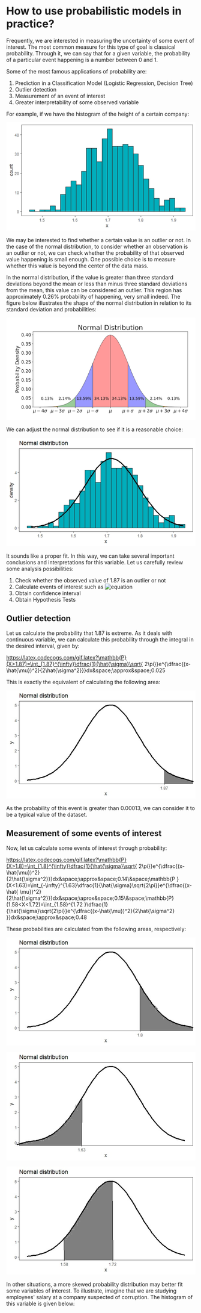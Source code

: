 # How to use probabilistic models in practice?

Frequently, we are interested in measuring the uncertainty of some event of interest. The most common measure for this type of goal is classical probability. Through it, we can say that for a given variable, the probability of a particular event happening is a number between 0 and 1.

Some of the most famous applications of probability are:

1. Prediction in a Classification Model (Logistic Regression, Decision Tree)
2. Outlier detection
3. Measurement of an event of interest
4. Greater interpretability of some observed variable

For example, if we have the histogram of the height of a certain company:

![height](https://github.com/AlbertoRodrigues/fit_probability_distributions/blob/main/images/normal_ex1.jpeg)

We may be interested to find whether a certain value is an outlier or not. In the case of the normal distribution, to consider whether an observation is an outlier or not, we can check whether the probability of that observed value happening is small enough. One possible choice is to measure whether this value is beyond the center of the data mass.

 In the normal distribution, if the value is greater than three standard deviations beyond the mean or less than minus three standard deviations from the mean, this value can be considered an outlier. This region has approximately 0.26% probability of happening, very small indeed. The figure below illustrates the shape of the normal distribution in relation to its standard deviation and probabilities:

![teoricnormal](https://github.com/AlbertoRodrigues/fit_probability_distributions/blob/main/images/normalteorica.png)

We can adjust the normal distribution to see if it is a reasonable choice:

![fitnormal](https://github.com/AlbertoRodrigues/fit_probability_distributions/blob/main/images/normalajuste1.jpeg)

It sounds like a proper fit. In this way, we can take several important conclusions and interpretations for this variable. Let us carefully review some analysis possibilities:

1. Check whether the observed value of 1.87 is an outlier or not
2. Calculate events of interest such as ![equation](https://latex.codecogs.com/gif.latex?\mathbb{P}(X>1.8),&space;\mathbb{P}(X>1.63)&space;\text{&space;and&space;}&space;\mathbb{P}(1.58<X<1.72))
3. Obtain confidence interval
4. Obtain Hypothesis Tests

## Outlier detection

Let us calculate the probability that 1.87 is extreme. As it deals with continuous variable, we can calculate this probability through the integral in the desired interval, given by:

https://latex.codecogs.com/gif.latex?\mathbb{P}(X>1.87)=\int_{1.87}^{\infty}\dfrac{1}{\hat{\sigma}\sqrt{ 2\pi}}e^{\dfrac{(x-\hat{\mu})^2}{2\hat{\sigma^2}}}dx&space;\approx&space;0.025

This is exactly the equivalent of calculating the following area:

![prob](https://github.com/AlbertoRodrigues/fit_probability_distributions/blob/main/images/prob187.jpg)

As the probability of this event is greater than 0.00013, we can consider it to be a typical value of the dataset.

## Measurement of some events of interest

Now, let us calculate some events of interest through probability:

https://latex.codecogs.com/gif.latex?\mathbb{P}(X>1.8)=\int_{1.8}^{\infty}\dfrac{1}{\hat{\sigma}\sqrt{ 2\pi}}e^{\dfrac{(x-\hat{\mu})^2}{2\hat{\sigma^2}}}dx&space;\approx&space;0.14\\&space;\mathbb{P }(X<1.63)=\int_{-\infty}^{1.63}\dfrac{1}{\hat{\sigma}\sqrt{2\pi}}e^{\dfrac{(x-\hat{ \mu})^2}{2\hat{\sigma^2}}}dx&space;\aprox&space;0.15\\&space;\mathbb{P}(1.58<X<1.72)=\int_{1.58}^{1.72 }\dfrac{1}{\hat{\sigma}\sqrt{2\pi}}e^{\dfrac{(x-\hat{\mu})^2}{2\hat{\sigma^2} }}dx&space;\approx&space;0.48

These probabilities are calculated from the following areas, respectively:

![prob](https://github.com/AlbertoRodrigues/fit_probability_distributions/blob/main/images/prob180.jpg)

![prob](https://github.com/AlbertoRodrigues/fit_probability_distributions/blob/main/images/prob163.jpg)

![prob](https://github.com/AlbertoRodrigues/fit_probability_distributions/blob/main/images/prob158172.jpg)



In other situations, a more skewed probability distribution may better fit some variables of interest.
To illustrate, imagine that we are studying employees' salary at a company suspected of corruption. The histogram of this variable is given below: